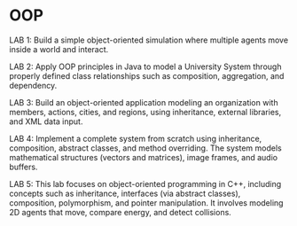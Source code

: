 # OOP
LAB 1: Build a simple object-oriented simulation where multiple agents move inside a world and interact.

LAB 2: Apply OOP principles in Java to model a University System through properly defined class relationships such as composition, aggregation, and dependency.

LAB 3: Build an object-oriented application modeling an organization with members, actions, cities, and regions, using inheritance, external libraries, and XML data input.

LAB 4: Implement a complete system from scratch using inheritance, composition, abstract classes, and method overriding. The system models mathematical structures (vectors and matrices), image frames, and audio buffers.

LAB 5: This lab focuses on object-oriented programming in C++, including concepts such as inheritance, interfaces (via abstract classes), composition, polymorphism, and pointer manipulation. It involves modeling 2D agents that move, compare energy, and detect collisions.
